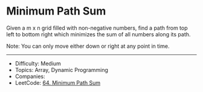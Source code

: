 # Minimum Path Sum

Given a m x n grid filled with non-negative numbers, find a path from top left to bottom right which minimizes the sum of all numbers along its path.

Note: You can only move either down or right at any point in time.

---

* Difficulty: Medium
* Topics: Array, Dynamic Programming
* Companies: 
* LeetCode: [64. Minimum Path Sum](https://leetcode.com/problems/minimum-path-sum/description/)

